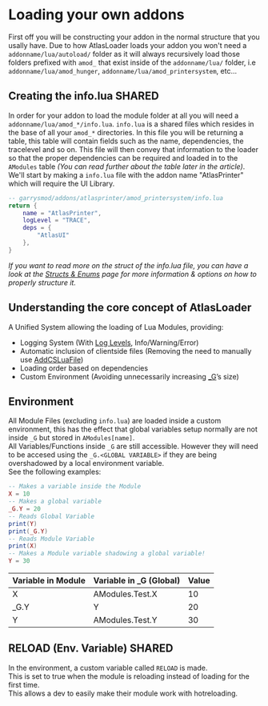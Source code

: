 # Loading your own addons

First off you will be constructing your addon in the normal structure that you usally have. Due to how AtlasLoader loads your addon you won't need a `addonname/lua/autoload/` folder as it will always recursively load those folders prefixed with `amod_` that exist inside of the `addonname/lua/` folder, i.e `addonname/lua/amod_hunger`, `addonname/lua/amod_printersystem`, etc...

## Creating the info.lua <shared>SHARED</shared>

In order for your addon to load the module folder at all you will need a `addonname/lua/amod_*/info.lua`. `info.lua` is a shared files which resides in the base of all your `amod_*` directories. In this file you will be returning a table, this table will contain fields such as the name, dependencies, the tracelevel and so on. This file will then convey that information to the loader so that the proper dependencies can be required and loaded in to the `AModules` table *(You can read further about the table later in the article)*. We'll start by making a `info.lua` file with the addon name "AtlasPrinter" which will require the UI Library.

```lua
-- garrysmod/addons/atlasprinter/amod_printersystem/info.lua
return {
    name = "AtlasPrinter",
    logLevel = "TRACE",
    deps = {
        "AtlasUI"
    },
}
```

*If you want to read more on the struct of the info.lua file, you can have a look at the [Structs & Enums](/atlasloader/documentation/structs-and-enums) page for more information & options on how to properly structure it.*

## Understanding the core concept of AtlasLoader

A Unified System allowing the loading of Lua Modules, providing:

* Logging System (With [Log Levels](#log_level-enums), Info/Warning/Error)
* Automatic inclusion of clientside files (Removing the need to manually use [AddCSLuaFile](https://wiki.facepunch.com/gmod/Global.AddCSLuaFile))
* Loading order based on dependencies 
* Custom Environment (Avoiding unnecessarily increasing [_G](https://wiki.facepunch.com/gmod/Global_Variables)’s size)

## Environment

All Module Files (excluding `info.lua`) are loaded inside a custom environment, this has the effect that global variables setup normally are not inside `_G` but stored in `AModules[name]`.<br>
All Variables/Functions inside `_G` are still accessible. However they will need to be accesed using the `_G.<GLOBAL VARIABLE>` if they are being overshadowed by a local environment variable.<br>
See the following examples:

```lua
-- Makes a variable inside the Module
X = 10
-- Makes a global variable
_G.Y = 20
-- Reads Global Variable
print(Y)
print(_G.Y)
-- Reads Module Variable
print(X)
-- Makes a Module variable shadowing a global variable!
Y = 30
```

| Variable in Module | Variable in _G (Global) | Value |
| -- | -- | -- |
| X | AModules.Test.X | 10 |
| _G.Y | Y | 20 |
| Y | AModules.Test.Y | 30 |

## RELOAD (Env. Variable) <shared>SHARED</shared>
In the environment, a custom variable called `RELOAD` is made.<br>
This is set  to true when the module is reloading instead of loading for the first time.<br>
This allows a dev to easily make their module work with hotreloading.
